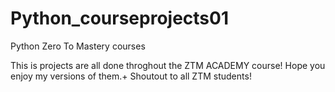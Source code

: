 # Python_courseprojects01
Python Zero To Mastery courses

This is projects are all done throghout the ZTM ACADEMY course! Hope you enjoy my versions of them.+
Shoutout to all ZTM students!
